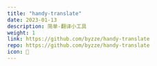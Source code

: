 ```yaml
---
title: "handy-translate"
date: 2023-01-13
description: 简单-翻译小工具
weight: 1
link: https://github.com/byzze/handy-translate
repo: https://github.com/byzze/handy-translate
icon: 📝
---
```



